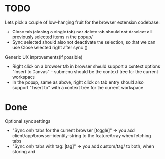 # TODO

Lets pick a couple of low-hanging fruit for the browser extension codebase:
- Close tab (closing a single tab) nor delete tab should not deselect all previously selected items in the popup/
- Sync selected should also not deactivate the selection, so that we can use Close selected right after sync ()

Generic UX improvements(if possible)
- Right click on a browser tab in browser should support a context options "Insert to Canvas" - submenu should be the context tree for the current workspace
- In the popup, same as above, right click on tab entry should also support "Insert to" with a context tree for the current workspace

# Done

Optional sync settings
- "Sync only tabs for the current browser [toggle]" -> you add client/app/browser-identity-string to the featureArray when fetching tabs
- "Sync only tabs with tag: [tag]" -> you add custom/tag/<tag> to both, when storing and
